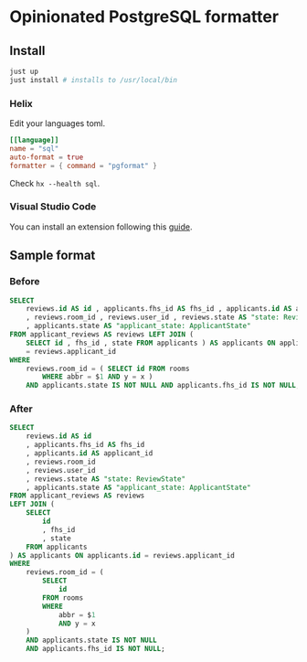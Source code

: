 # Opinionated PostgreSQL formatter

## Install

```sh
just up
just install # installs to /usr/local/bin
```

### Helix

Edit your languages toml.

```toml
[[language]]
name = "sql"
auto-format = true
formatter = { command = "pgformat" }
```

Check `hx --health sql`.

### Visual Studio Code

You can install an extension following this [guide](./.vscode/README.md).

## Sample format

### Before

```sql
SELECT
    reviews.id AS id , applicants.fhs_id AS fhs_id , applicants.id AS applicant_id
    , reviews.room_id , reviews.user_id , reviews.state AS "state: ReviewState"
    , applicants.state AS "applicant_state: ApplicantState"
FROM applicant_reviews AS reviews LEFT JOIN (
    SELECT id , fhs_id , state FROM applicants ) AS applicants ON applicants.id
    = reviews.applicant_id
WHERE
    reviews.room_id = ( SELECT id FROM rooms
        WHERE abbr = $1 AND y = x )
    AND applicants.state IS NOT NULL AND applicants.fhs_id IS NOT NULL;
```

### After

```sql
SELECT
    reviews.id AS id
    , applicants.fhs_id AS fhs_id
    , applicants.id AS applicant_id
    , reviews.room_id
    , reviews.user_id
    , reviews.state AS "state: ReviewState"
    , applicants.state AS "applicant_state: ApplicantState"
FROM applicant_reviews AS reviews
LEFT JOIN (
    SELECT
        id
        , fhs_id
        , state
    FROM applicants
) AS applicants ON applicants.id = reviews.applicant_id
WHERE
    reviews.room_id = (
        SELECT
            id
        FROM rooms
        WHERE
            abbr = $1
            AND y = x
    )
    AND applicants.state IS NOT NULL
    AND applicants.fhs_id IS NOT NULL;
```
